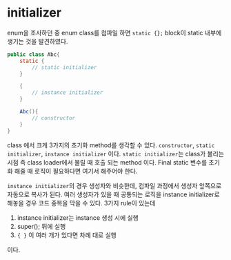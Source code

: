 # initializer

enum을 조사하던 중 enum class를 컴파일 하면
``static {};`` block이 static 내부에 생기는 것을 발견하였다.

```java
public class Abc{
    static {
        // static initializer
    }

    {
        // instance initializer
    }

    Abc(){
        // constructor
    }
}
```
class 에서 크게 3가지의 초기화 method를 생각할 수 있다. ``constructor``, ``static initializer``, ``instance initializer`` 이다.
``static initializer``는 class가 불리는 시점 즉 class loader에서 불릴 때 호출 되는 method 이다.
Final static 변수를 초기화 해줄 때 로직이 필요하다면 여기서 해주어야 한다.

``instance initializer``의 경우 생성자와 비슷한데, 컴파일 과정에서 생성자 앞쪽으로 자동으로 복사가 된다. 여러 생성자가 있을 때
공통되는 로직을 instance initializer로 해놓을 경우 코드 중복을 막을 수 있다.
3가지 rule이 있는데

1. instance initializer는 instance 생성 시에 실행
2. super(); 뒤에 실행
3. ``{ }`` 이 여러 개가 있다면 차례 대로 실행

이다.